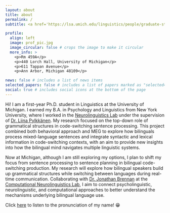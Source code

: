 ```yaml
---
layout: about
title: about
permalink: /
subtitle: <a href='https://lsa.umich.edu/linguistics/people/graduate-students/xueyangh.html'>Linguistics PhD student at University of Michigan</a>.

profile:
  align: left
  image: prof_pic.jpg
  image_circular: false # crops the image to make it circular
  more_info: >
    <p>Rm 459A</p>
    <p>440 Lorch Hall, University of Michigan</p>
    <p>611 Tappan Avenue</p>
    <p>Ann Arbor, Michigan 48109</p>

news: false # includes a list of news items
selected_papers: false # includes a list of papers marked as "selected={true}"
social: true # includes social icons at the bottom of the page
---
```


Hi! I am a first-year Ph.D. student in Linguistics at the University of Michigan. I earned my B.A. in Psychology and Linguistics from New York University, where I worked in the [Neurolinguistics Lab](https://wp.nyu.edu/neurolinglab/) under the supervision of [Dr. Liina Pylkkänen](https://as.nyu.edu/faculty/mariliina-pylkkanen.html). My research focused on the top-down role of grammatical structures in code-switching sentence processing. This project combined both behavioral approach and MEG to explore how bilinguals process mixed-language sentences and integrate syntactic and lexical information in code-switching contexts, with an aim to provide new insights into how the bilingual mind navigates multiple linguistic systems.

Now at Michigan, although I am still exploring my options, I plan to shift my focus from sentence processing to sentence planning in bilingual code-switching production. My research will explore how bilingual speakers build up grammatical structures while switching between languages during real-time communication. Collaborating with [Dr. Jonathan Brennan](https://jobrenn.gitlab.io/) at the [Computational Neurolinguistics Lab](https://sites.lsa.umich.edu/cnllab/), I aim to connect psycholinguistic, neurolinguistic, and computational approaches to better understand the mechanisms underlying bilingual language use.

Click [here](https://drive.google.com/file/d/1TAEorZJt5JWuLJorHxp9a-SRyafKulNA/view?usp=drive_link) to listen to the pronunciation of my name! :grin:

